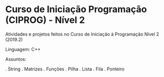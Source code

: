 # Curso de Iniciação Programação (CIPROG) - Nível 2
Atividades e projetos feitos no Curso de Iniciação à Programação Nível 2 (2019.2)

Linguagem:
C++

Assuntos:

. String
. Matrizes
. Funções
. Pilha
. Lista
. Fila
. Ponteiro
